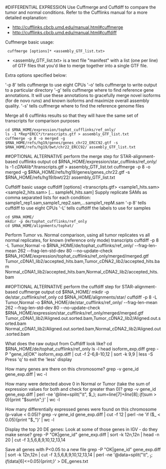 #DIFFERENTIAL EXPRESSION
Use Cuffmerge and Cuffdiff to compare the tumor and normal conditions. Refer to the Cufflinks manual for a more detailed explanation:
* http://cufflinks.cbcb.umd.edu/manual.html#cuffmerge
* http://cufflinks.cbcb.umd.edu/manual.html#cuffdiff
	
Cuffmerge basic usage:
```
 cuffmerge [options]* <assembly_GTF_list.txt>
```

* <assembly_GTF_list.txt> is a text file "manifest" with a list (one per line) of GTF files that you'd like to merge together into a single GTF file. 

Extra options specified below:

 '-p 8' tells cuffmerge to use eight CPUs
 '-o' tells cuffmerge to write output to a particular directory
 '-g' tells cuffmerge where to find reference gene annotations. It will use these annotations to gracefully merge novel isoforms (for de novo runs) and known isoforms and maximize overall assembly quality.
 '-s' tells cuffmerge where to find the reference genome files
	
Merge all 6 cufflinks results so that they will have the same set of transcripts for comparison purposes

	cd $RNA_HOME/expression/tophat_cufflinks/ref_only/
	ls -1 *Rep*ERCC*/transcripts.gtf > assembly_GTF_list.txt
	cuffmerge -p 8 -o merged -g $RNA_HOME/refs/hg19/genes/genes_chr22_ERCC92.gtf -s $RNA_HOME/refs/hg19/bwt/chr22_ERCC92/ assembly_GTF_list.txt
	
##OPTIONAL ALTERNATIVE
perform the merge step for STAR-alignment-based cufflinks output
	cd $RNA_HOME/expression/star_cufflinks/ref_only/
	ls -1 *cDNA*lib*/transcripts.gtf > assembly_GTF_list.txt
	cuffmerge -p 8 -o merged -g $RNA_HOME/refs/hg19/genes/genes_chr22.gtf -s $RNA_HOME/refs/hg19/bwt/22/ assembly_GTF_list.txt
	
	
 Cuffdiff basic usage
 cuffdiff [options] <transcripts.gtf> <sample1_hits.sam> <sample2_hits.sam> [... sampleN_hits.sam]
 Supply replicate SAMs as comma separated lists for each condition: sample1_rep1.sam,sample1_rep2.sam,...sample1_repM.sam
 '-p 8' tells cuffdiff to use eight CPUs
 '-L' tells cuffdiff the labels to use for samples
	
	cd $RNA_HOME/
	mkdir -p de/tophat_cufflinks/ref_only
	cd $RNA_HOME/alignments/tophat/
	
Perform Tumor vs. Normal comparison, using all tumor replicates vs all normal replicates, for known (reference only mode) transcripts
	cuffdiff -p 8 -L Tumor,Normal -o $RNA_HOME/de/tophat_cufflinks/ref_only/ --frag-len-mean 262 --frag-len-std-dev 80 --no-update-check $RNA_HOME/expression/tophat_cufflinks/ref_only/merged/merged.gtf Tumor_cDNA1_lib2/accepted_hits.bam,Tumor_cDNA2_lib2/accepted_hits.bam Normal_cDNA1_lib2/accepted_hits.bam,Normal_cDNA2_lib2/accepted_hits.bam
	
##OPTIONAL ALTERNATIVE
perform the cuffdiff step for STAR-alignment-based cuffmerge output
	cd $RNA_HOME/
	mkdir -p de/star_cufflinks/ref_only
	cd $RNA_HOME/alignments/star/
	cuffdiff -p 8 -L Tumor,Normal -o $RNA_HOME/de/star_cufflinks/ref_only/ --frag-len-mean 262 --frag-len-std-dev 80 --no-update-check $RNA_HOME/expression/star_cufflinks/ref_only/merged/merged.gtf Tumor_cDNA1_lib2/Aligned.out.sorted.bam,Tumor_cDNA2_lib2/Aligned.out.sorted.bam Normal_cDNA1_lib2/Aligned.out.sorted.bam,Normal_cDNA2_lib2/Aligned.out.sorted.bam
	
What does the raw output from Cuffdiff look like?
	cd $RNA_HOME/de/tophat_cufflinks/ref_only
	ls -l
	head isoform_exp.diff
	grep -P "gene_id|OK" isoform_exp.diff | cut -f 2-6,8-10,12 | sort -k 9,9 | less -S
Press 'q' to exit the 'less' display
	
How many genes are there on this chromosome?
	grep -v gene_id gene_exp.diff | wc -l
	
How many were detected above 0 in Normal or Tumor (take the sum of expression values for both and check for greater than 0)?
	grep -v gene_id gene_exp.diff | perl -ne '@line=split("\t", $_); $sum=$line[7]+$line[8]; if ($sum > 0){print "$sum\n";}' | wc -l
	
How many differentially expressed genes were found on this chromosome (p-value < 0.05)?
	grep -v gene_id gene_exp.diff | cut -f 12 | perl -ne 'if ($_ < 0.05){print "$_"}' | wc -l
	
Display the top 20 DE genes:
Look at some of those genes in IGV - do they make sense?
	grep -P "OK|gene_id" gene_exp.diff | sort -k 12n,12n | head -n 20 | cut -f 3,5,6,8,9,10,12,13,14
	
Save all genes with P<0.05 to a new file
	grep -P "OK|gene_id" gene_exp.diff | sort -k 12n,12n | cut -f 3,5,6,8,9,10,12,13,14 | perl -ne '@data=split("\t", $_); if ($data[6]<=0.05){print;}' > DE_genes.txt
        